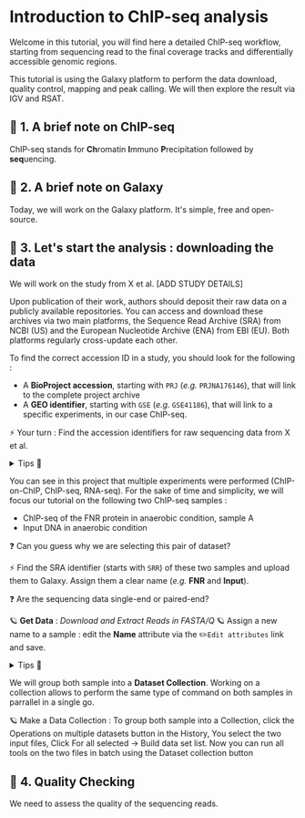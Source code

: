 # Introduction to ChIP-seq analysis

Welcome in this tutorial, you will find here a detailed ChIP-seq workflow, starting from sequencing read to the final coverage tracks and differentially accessible genomic regions.

This tutorial is using the Galaxy platform to perform the data download, quality control, mapping and peak calling. We will then explore the result via IGV and RSAT.

## 📍 1. A brief note on ChIP-seq

ChIP-seq stands for **Ch**romatin **I**mmuno **P**recipitation followed by **seq**uencing.

## 📍 2. A brief note on Galaxy

Today, we will work on the Galaxy platform. It's simple, free and open-source.

## 📍 3. Let's start the analysis : downloading the data

We will work on the study from X et al.
[ADD STUDY DETAILS]

Upon publication of their work, authors should deposit their raw data on a publicly available repositories. You can access and download these archives via two main platforms, the Sequence Read Archive (SRA) from NCBI (US) and the European Nucleotide Archive (ENA) from EBI (EU). Both platforms regularly cross-update each other.

To find the correct accession ID in a study, you should look for the following :
* A **BioProject accession**, starting with `PRJ` (*e.g.* `PRJNA176146`), that will link to the complete project archive
* A **GEO identifier**, starting with `GSE` (*e.g.* `GSE41186`), that will link to a specific experiments, in our case ChIP-seq.

⚡️ Your turn : Find the accession identifiers for raw sequencing data from X et al.

<details>
  <summary>Tips 👀</summary>

  > You are looking for a code starting with `GSE`. You usually find it in the *Data accessibility* section of an article, else you can try to `Ctrl+F` for `GSE` in the paper.

  </details>

You can see in this project that multiple experiments were performed (ChIP-on-ChIP, ChIP-seq, RNA-seq). For the sake of time and simplicity, we will focus our tutorial on the following two ChIP-seq samples :
* ChIP-seq of the FNR protein in anaerobic condition, sample A
* Input DNA in anaerobic condition

❓ Can you guess why we are selecting this pair of dataset?

⚡️ Find the SRA identifier (starts with `SRR`) of these two samples and upload them to Galaxy. Assign them a clear name (*e.g.* **FNR** and **Input**).

❓ Are the sequencing data single-end or paired-end?

🪐 **Get Data** : *Download and Extract Reads in FASTA/Q*
🪐 Assign a new name to a sample :  edit the **Name** attribute via the ✏️`Edit attributes` link and save.

<details>
  <summary>Tips 👀</summary>

  The two sample's identifier are `SRR576933` (FNR ChIP) & `SRR576938` (Input).
  Paste the SSR identifier in Galaxy's tool and click `Execute`. The job will start running and turn green once finished.

  Once finished, edit the name for both and group them as a collection (see above).
  ![edit_name](image/chap3/edit_name.png)

  </details>

We will group both sample into a **Dataset Collection**. Working on a collection allows to perform the same type of command on both samples in parrallel in a single go.

🪐 Make a Data Collection : To group both sample into a Collection, click the Operations on multiple datasets button in the History, You select the two input files, Click For all selected -> Build data set list. Now you can run all tools on the two files in batch using the Dataset collection button


## 📍 4. Quality Checking

We need to assess the quality of the sequencing reads.
